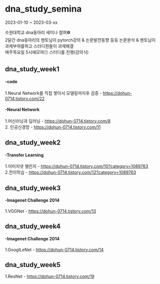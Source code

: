 # dna_study_semina
2023-01-10 ~ 2023-03-xx

수원대학교 dna동아리 세미나 참여⚽  
2달간 dna동아리의 멘토님이 pytorch강의 & 논문발전동향 등등 논문분석 & 멘토님이 과제부여를하고 스터디원들이 과제해결   
매주목요일 5시에모여🕔 스터디를 진행(강의식)

## dna_study_week1  
#### -code  
1.Neural Network를 직접 쌓아서 모델링까지후 검증 - https://dohun-0714.tistory.com/22  
#### -Neural Network  
1.머신러닝과 딥러닝 - https://dohun-0714.tistory.com/8  
2. 인공신경망 - https://dohun-0714.tistory.com/11  

## dna_study_week2  
#### -Transfer Learning  
1.이미지넷 챌린지 - https://dohun-0714.tistory.com/10?category=1089763  
2.전이학습 - https://dohun-0714.tistory.com/12?category=1089763  

## dna_study_week3  
#### -Imagenet Challenge 2014  
1.VGGNet - https://dohun-0714.tistory.com/13  

## dna_study_week4  
#### -Imagenet Challenge 2014  
1.GooglLeNet - https://dohun-0714.tistory.com/14  

## dna_study_week5  
1.ResNet - https://dohun-0714.tistory.com/19  
